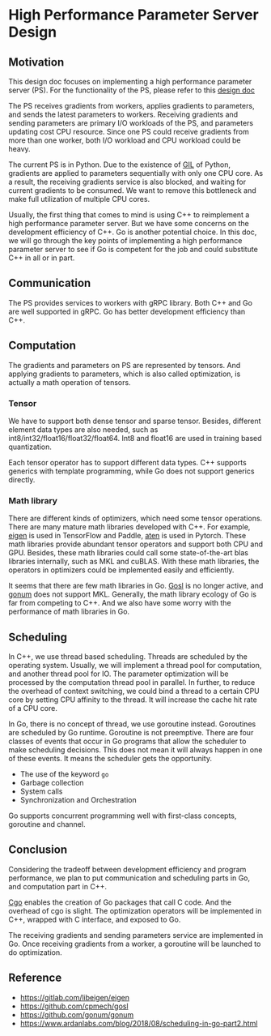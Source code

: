 # High Performance Parameter Server Design

## Motivation

This design doc focuses on implementing a high performance parameter server (PS). For the functionality of the PS, please refer to this [design doc](https://github.com/sql-machine-learning/elasticdl/blob/develop/docs/designs/parameter_server.md)

The PS receives gradients from workers, applies gradients to parameters, and sends the latest parameters to workers. Receiving gradients and sending parameters are primary I/O workloads of the PS, and parameters updating cost CPU resource. Since one PS could receive gradients from more than one worker, both I/O workload and CPU workload could be heavy.

The current PS is in Python. Due to the existence of [GIL](https://wiki.python.org/moin/GlobalInterpreterLock) of Python, gradients are applied to parameters sequentially with only one CPU core. As a result, the receiving gradients service is also blocked, and waiting for current gradients to be consumed. We want to remove this bottleneck and make full utilization of multiple CPU cores.

Usually, the first thing that comes to mind is using C++ to reimplement a high performance parameter server. But we have some concerns on the development efficiency of C++. Go is another potential choice. In this doc, we will go through the key points of implementing a high performance parameter server to see if Go is competent for the job and could substitute C++ in all or in part.

## Communication

The PS provides services to workers with gRPC library. Both C++ and Go are well supported in gRPC. Go has better development efficiency than C++.

## Computation

The gradients and parameters on PS are represented by tensors. And applying gradients to parameters, which is also called optimization, is actually a math operation of tensors.

### Tensor

We have to support both dense tensor and sparse tensor. Besides, different element data types are also needed, such as int8/int32/float16/float32/float64. Int8 and float16 are used in training based quantization.

Each tensor operator has to support different data types. C++ supports generics with template programming, while Go does not support generics directly.

### Math library

There are different kinds of optimizers, which need some tensor operations. There are many mature math libraries developed with C++. For example, [eigen](https://gitlab.com/libeigen/eigen) is used in TensorFlow and Paddle, [aten](https://github.com/pytorch/pytorch/tree/master/aten) is used in Pytorch. These math libraries provide abundant tensor operators and support both CPU and GPU. Besides, these math libraries could call some state-of-the-art blas libraries internally, such as MKL and cuBLAS. With these math libraries, the operators in optimizers could be implemented easily and efficiently.

It seems that there are few math libraries in Go. [Gosl](https://github.com/cpmech/gosl) is no longer active, and [gonum](https://github.com/gonum/gonum) does not support MKL. Generally, the math library ecology of Go is far from competing to C++. And we also have some worry with the performance of math libraries in Go.

## Scheduling

In C++, we use thread based scheduling. Threads are scheduled by the operating system. Usually, we will implement a thread pool for computation, and another thread pool for IO. The parameter optimization will be processed by the computation thread pool in parallel. In further, to reduce the overhead of context switching, we could bind a thread to a certain CPU core by setting CPU affinity to the thread. It will increase the cache hit rate of a CPU core.

In Go, there is no concept of thread, we use goroutine instead. Goroutines are scheduled by Go runtime. Goroutine is not preemptive. There are four classes of events that occur in Go programs that allow the scheduler to make scheduling decisions. This does not mean it will always happen in one of these events. It means the scheduler gets the opportunity.

- The use of the keyword `go`
- Garbage collection
- System calls
- Synchronization and Orchestration

Go supports concurrent programming well with first-class concepts, goroutine and channel.

## Conclusion

Considering the tradeoff between development efficiency and program performance, we plan to put communication and scheduling parts in Go, and computation part in C++.

[Cgo](https://golang.org/cmd/cgo/) enables the creation of Go packages that call C code. And the overhead of cgo is slight. The optimization operators will be implemented in C++, wrapped with C interface, and exposed to Go.

The receiving gradients and sending parameters service are implemented in Go. Once receiving gradients from a worker, a goroutine will be launched to do optimization.

## Reference

- https://gitlab.com/libeigen/eigen
- https://github.com/cpmech/gosl
- https://github.com/gonum/gonum
- https://www.ardanlabs.com/blog/2018/08/scheduling-in-go-part2.html